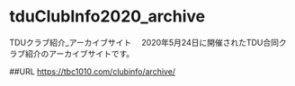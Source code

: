 # tduClubInfo2020_archive
TDUクラブ紹介_アーカイブサイト　
2020年5月24日に開催されたTDU合同クラブ紹介のアーカイブサイトです。

##URL
https://tbc1010.com/clubinfo/archive/
